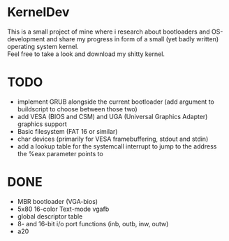 # KernelDev
This is a small project of mine where i research about bootloaders and OS-development and share my progress in form of a small (yet badly written) operating system kernel.<br>
Feel free to take a look and download my shitty kernel.

# TODO
- implement GRUB alongside the current bootloader (add argument to buildscript to choose between those two)
- add VESA (BIOS and CSM) and UGA (Universal Graphics Adapter) graphics support
- Basic filesystem (FAT 16 or similar)
- char devices (primarily for VESA framebuffering, stdout and stdin)
- add a lookup table for the systemcall interrupt to jump to the address the %eax parameter points to

# DONE
- MBR bootloader (VGA-bios)
- 5x80 16-color Text-mode vgafb 
- global descriptor table
- 8- and 16-bit i/o port functions (inb, outb, inw, outw)
- a20
